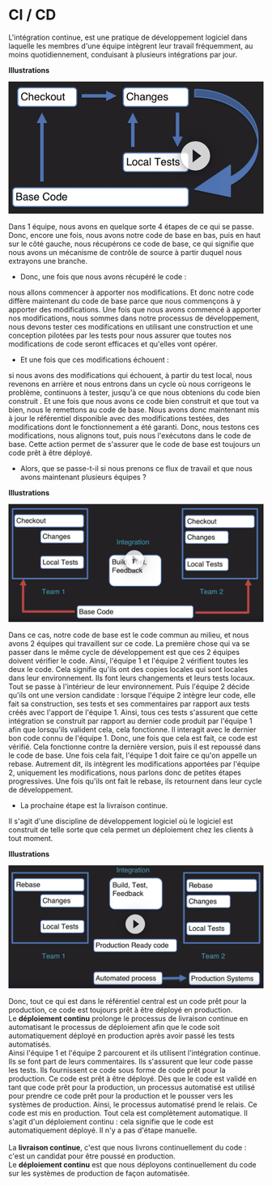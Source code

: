 # CI / CD

L'intégration continue, est une pratique de développement logiciel dans laquelle les membres d'une équipe intègrent leur travail fréquemment, au moins quotidiennement, conduisant à plusieurs intégrations par jour.<br>

**Illustrations**

![jenkins_cicd1.png](../../images/jenkins_cicd1.png)


Dans 1 équipe, nous avons en quelque sorte 4 étapes de ce qui se passe. Donc, encore une fois, nous avons notre code de base en bas, puis en haut sur le côté gauche, nous récupérons ce code de base, ce qui signifie que nous avons un mécanisme de contrôle de source à partir duquel nous extrayons une branche. 
<br>
- Donc, une fois que nous avons récupéré le code :

nous allons commencer à apporter nos modifications. Et donc notre code diffère maintenant du code de base parce que nous commençons à y apporter des modifications. Une fois que nous avons commencé à apporter nos modifications, nous sommes dans notre processus de développement, nous devons tester ces modifications en utilisant une construction et une conception pilotées par les tests pour nous assurer que toutes nos modifications de code seront efficaces et qu'elles vont opérer.
<br>
- Et une fois que ces modifications échouent :

si nous avons des modifications qui échouent, à partir du test local, nous revenons en arrière et nous entrons dans un cycle où nous corrigeons le problème, continuons à tester, jusqu'à ce que nous obtenions du code bien construit . Et une fois que nous avons ce code bien construit et que tout va bien, nous le remettons au code de base.
Nous avons donc maintenant mis à jour le référentiel disponible avec des modifications testées, des modifications dont le fonctionnement a été garanti. Donc, nous testons ces modifications, nous alignons tout, puis nous l'exécutons dans le code de base. Cette action permet de s'assurer que le code de base est toujours un code prêt à être déployé. 
<br>
- Alors, que se passe-t-il si nous prenons ce flux de travail et que nous avons maintenant plusieurs équipes ? 

**Illustrations**

![jenkins_cicd2.png](../../images/jenkins_cicd2.png)

Dans ce cas, notre code de base est le code commun au milieu, et nous avons 2 équipes qui travaillent sur ce code. La première chose qui va se passer dans le même cycle de développement est que ces 2 équipes doivent vérifier le code. Ainsi, l'équipe 1 et l'équipe 2 vérifient toutes les deux le code. Cela signifie qu'ils ont des copies locales qui sont locales dans leur environnement. Ils font leurs changements et leurs tests locaux. Tout se passe à l'intérieur de leur environnement. Puis l'équipe 2 décide qu'ils ont une version candidate : lorsque l'équipe 2 intègre leur code, elle fait sa construction, ses tests et ses commentaires par rapport aux tests créés avec l'apport de l'équipe 1. Ainsi, tous ces tests s'assurent que cette intégration se construit par rapport au dernier code produit par l'équipe 1 afin que lorsqu'ils valident cela, cela fonctionne. Il interagit avec le dernier bon code connu de l'équipe 1. Donc, une fois que cela est fait, ce code est vérifié. Cela fonctionne contre la dernière version, puis il est repoussé dans le code de base. Une fois cela fait, l'équipe 1 doit faire ce qu'on appelle un rebase. Autrement dit, ils intègrent les modifications apportées par l'équipe 2, uniquement les modifications, nous parlons donc de petites étapes progressives. Une fois qu'ils ont fait le rebase, ils retournent dans leur cycle de développement.
<br>
- La prochaine étape est la livraison continue.

Il s'agit d'une discipline de développement logiciel où le logiciel est construit de telle sorte que cela permet un déploiement chez les clients à tout moment.

**Illustrations**

![jenkins_cicd3.png](../../images/jenkins_cicd3.png)

Donc, tout ce qui est dans le référentiel central est un code prêt pour la production, ce code est toujours prêt à être déployé en production.
<br>
Le **déploiement continu** prolonge le processus de livraison continue en automatisant le processus de déploiement afin que le code soit automatiquement déployé en production après avoir passé les tests automatisés.
<br>
Ainsi l'équipe 1 et l'équipe 2 parcourent et ils utilisent l'intégration continue. Ils se font part de leurs commentaires. Ils s'assurent que leur code passe les tests. Ils fournissent ce code sous forme de code prêt pour la production. Ce code est prêt à être déployé. Dès que le code est validé en tant que code prêt pour la production, un processus automatisé est utilisé pour prendre ce code prêt pour la production et le pousser vers les systèmes de production. Ainsi, le processus automatisé prend le relais. Ce code est mis en production. Tout cela est complètement automatique. Il s'agit d'un déploiement continu : cela signifie que le code est automatiquement déployé. Il n'y a pas d'étape manuelle.
<br><br>
La **livraison continue**, c'est que nous livrons continuellement du code : c'est un candidat pour être poussé en production. <br>
Le **déploiement continu** est que nous déployons continuellement du code sur les systèmes de production de façon automatisée.